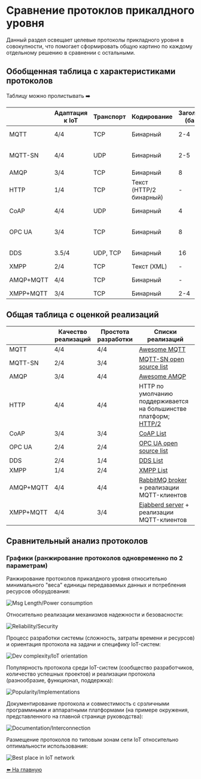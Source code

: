 # Сравнение протоклов прикалдного уровня

Данный раздел освещает целевые протоколы прикладного уровня в совокупности, что помогает сформировать общую картино по каждому отдельному решению в сравнении с остальными.

## Обобщенная таблица с характеристиками протоколов

Таблицу можно пролистывать :arrow_right:

|           | Адаптация к IoT | Транспорт | Кодирование             | Заголовок (байт) | Архитектура      | Взаимодействия                                   | Асинхронность | Участок сети | Надежность                  | Безопасность                    |
|-----------|-----------------|-----------|-------------------------|------------------|------------------|--------------------------------------------------|---------------|--------------|-----------------------------|---------------------------------|
| MQTT      | 4/4             | TCP       | Бинарный                | 2-4              | Pub/Sub          | Client/Broker                                    | +             | C2S          | QoS 0, 1, 2                 | TLS/SSL, Login/Password         |
| MQTT-SN   | 4/4             | UDP       | Бинарный                | 2-5              | Pub/Sub          | Client/Gateway -> MQTT-broker (централизованная) | +             | C2C          | QoS -1, 0, 1, 2             | DTLS, MQTT Auth                 |
| AMQP      | 3/4             | TCP       | Бинарный                | 8                | Pub/Sub          | Client/Broker                                    | +             | S2S          | Аналог QoS 0, 1             | TLS/SSL, SASL                   |
| HTTP      | 1/4             | TCP       | Текст (HTTP/2 бинарный) | -                | Req/Res          | Client/Server                                    | -             | C2S          | TCP                         | TLS/SSL, auth Basic/Digest/NTLM |
| CoAP      | 4/4             | UDP       | Бинарный                | 4                | Req/Res          | Client/Server                                    | +             | C2S, C2C     | QoS 0, 1; децентрализация   | DTLS, стороння аутентификация   |
| OPC UA    | 3/4             | TCP       | Бинарный                | 8                | Req/Res          | Client/Server                                    | +             | C2S          | TCP + собственные механизмы | TLS, Login/Password             |
| DDS       | 3.5/4           | UDP, TCP  | Бинарный                | 16               | Pub/Sub, Req/Res | Client/Client                                    | +             | C2C          | 23 QoS                      | TLS/DTLS, своя аутентификация   |
| XMPP      | 2/4             | TCP       | Текст (XML)             | -                | Req/Res          | Client/Server                                    | +             | C2S          | TCP                         | TLS, SASL                       |
| AMQP+MQTT | 4/4             | TCP       | Бинарный                | -                | Pub/Sub          | Client/Broker                                    | +             | C2S, S2S     | QoS 0, 1                    | TLS, SASL?                      |
| XMPP+MQTT | 3/4             | TCP       | Бинарный                | 2-4              | Pub/Sub          | Client/Server                                    | +             | C2S          | QoS 0, 1, 2                 | TLS, SASL?                      |

## Общая таблица с оценкой реализаций

|           | Качество реализаций | Простота разработки | Списки реализаций                                                                                                             |
|-----------|---------------------|---------------------|-------------------------------------------------------------------------------------------------------------------------------|
| MQTT      | 4/4                 | 4/4                 | [Awesome MQTT](https://github.com/hobbyquaker/awesome-mqtt)                                                                   |
| MQTT-SN   | 2/4                 | 3/4                 | [MQTT-SN open source list](https://github.com/topics/mqtt-sn)                                                                 |
| AMQP      | 3/4                 | 4/4                 | [Awesome AMQP](https://github.com/xinchen10/awesome-amqp)                                                                     |
| HTTP      | 4/4                 | 4/4                 | HTTP по умолчанию поддерживается на большинстве платформ; [HTTP/2](https://github.com/httpwg/http2-spec/wiki/Implementations) |
| CoAP      | 3/4                 | 3/4                 | [CoAP List](https://github.com/Agile-IoT/awesome-open-iot#coap)                                                               |
| OPC UA    | 2/4                 | 2/4                 | [OPC UA open source list](https://github.com/open62541/open62541/wiki/List-of-Open-Source-OPC-UA-Implementations)             |
| DDS       | 2/4                 | 1/4                 | [DDS List](https://github.com/nosovandrew/iot-app-layer-guide/blob/main/dds/overview-dds.md#список-реализаций)                |
| XMPP      | 1/4                 | 2/4                 | [XMPP List](https://github.com/nosovandrew/iot-app-layer-guide/blob/main/xmpp/overview-xmpp.md#список-реализаций-xmpp)        |
| AMQP+MQTT | 4/4                 | 4/4                 | [RabbitMQ broker](https://www.rabbitmq.com) + реализации MQTT-клиентов                                                        |
| XMPP+MQTT | 4/4                 | 3/4                 | [Ejabberd server](https://www.ejabberd.im) + реализации MQTT-клиентов                                                         |



## Сравнительный анализ протоколов

### Графики (ранжирование протоколов одновременно по 2 параметрам)

Ранжирование протоколов прикалдного уровня относительно минимального "веса" единицы передаваемых данных и потребления ресурсов оборудования:

![Msg Length/Power consumption](media/comparative/power.png)

Относительно реализации механизмов надежности и безовасности:

![Reliability/Security](media/comparative/relisec.png)

Процесс разработки системы (сложность, затраты времени и ресурсов) и ориентация протокола на задачи и специфику IoT-систем:

![Dev complexity/IoT orientation](media/comparative/iotorient.png)

Популярность протокола среди IoT-систем (сообщество разработчиков, количество успешных проектов) и реализации протокола (разнообразие, функционал, поддержка):

![Popularity/Implementations](media/comparative/impl.png)

Документирование протокола и совместимость с срзличными программными и аппаратными платформами (на примере окружения, представленного на главной странице руководства):

![Documentation/Interconnection](media/comparative/aopo.png)

Размещение протоколов по типовым зонам сети IoT относительно оптимальности использования:

![Best place in IoT network](media/comparative/netplace.png)

[:arrow_left: На главную](/README.md)